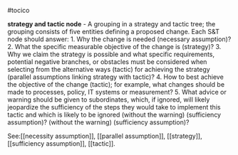 #tocico

<b>strategy and tactic node</b> - A grouping in a strategy and tactic tree; the grouping consists of five entities defining a proposed change. Each S&amp;T node should answer: 1.  Why the change is needed (necessary assumption)?  2.  What the specific measurable objective of the change is (strategy)? 3.  Why we claim the strategy is possible and what specific requirements, potential negative branches, or 
obstacles must be considered when selecting from the alternative ways (tactic) for achieving the strategy (parallel assumptions linking strategy with tactic)? 
4.  How to best achieve the objective of the change (tactic); for example, what changes should be made to 
processes, policy, IT systems or measurement? 
5.  What advice or warning should be given to subordinates, which, if ignored, will likely jeopardize the 
sufficiency of the steps they would take to implement this tactic and which is likely to be ignored (without the warning) (sufficiency assumption)?  (without the warning) (sufficiency assumption)?  



See:[[necessity assumption]], [[parallel assumption]], [[strategy]], [[sufficiency assumption]], [[tactic]].
